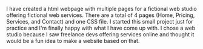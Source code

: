 I have created a html webpage with multiple pages for a fictional web studio offering fictional web services. There are a total of 4 pages (Home, Pricing, Services, and Contact) and one CSS file. 
I started this small project just for practice and I'm finally happy with what I have come up with. I chose a web studio because I saw freelance devs offering services online and thought 
it would be a fun idea to make a website based on that.
